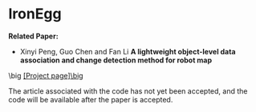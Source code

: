 # IronEgg

**Related Paper:**

- Xinyi Peng, Guo Chen and Fan Li **A lightweight object-level data association and change detection method for robot map**

\big [[Project page]\big ](https://pxy.netlify.app/post/getting-started/)


The article associated with the code has not yet been accepted, and the code will be available after the paper is accepted.  

